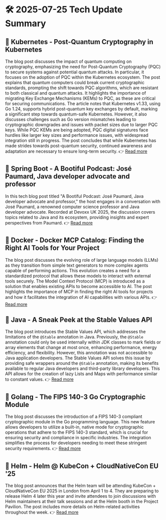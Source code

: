 # 🛠️ 2025-07-25 Tech Update Summary

## 🔹 Kubernetes - Post-Quantum Cryptography in Kubernetes
The blog post discusses the impact of quantum computing on cryptography, emphasizing the need for Post-Quantum Cryptography (PQC) to secure systems against potential quantum attacks. In particular, it focuses on the adoption of PQC within the Kubernetes ecosystem. The post explains that quantum computers could break current cryptographic standards, prompting the shift towards PQC algorithms, which are resistant to both classical and quantum attacks. It highlights the importance of migrating Key Exchange Mechanisms (KEMs) to PQC, as these are critical for securing communications. The article notes that Kubernetes v1.33, using Go 1.24, supports hybrid post-quantum key exchanges by default, marking a significant step towards quantum-safe Kubernetes. However, it also discusses challenges such as Go version mismatches leading to cryptographic downgrades and issues with packet sizes due to larger PQC keys. While PQC KEMs are being adopted, PQC digital signatures face hurdles like larger key sizes and performance issues, with widespread integration still in progress. The post concludes that while Kubernetes has made strides towards post-quantum security, continued awareness and adaptation are necessary to ensure long-term security.
👉 [Read more](https://kubernetes.io/blog/2025/07/18/pqc-in-k8s/)

## 🔹 Spring Boot - A Bootiful Podcast: José Paumard, Java developer advocate and professor
In this tech blog post titled "A Bootiful Podcast: José Paumard, Java developer advocate and professor," the host engages in a conversation with José Paumard, a renowned computer science professor and Java developer advocate. Recorded at Devoxx UK 2025, the discussion covers topics related to Java and its ecosystem, providing insights and expert perspectives from Paumard.
👉 [Read more](https://spring.io/blog/2025/07/24/a-bootiful-podcast-jose-paumard)

## 🔹 Docker - Docker MCP Catalog: Finding the Right AI Tools for Your Project
The blog post discusses the evolving role of large language models (LLMs) as they transition from simple text generators to more complex agents capable of performing actions. This evolution creates a need for a standardized protocol that allows these models to interact with external tools securely. The Model Context Protocol (MCP) is introduced as a solution that enables existing APIs to become accessible to AI. The post highlights the importance of MCP in finding the right AI tools for projects and how it facilitates the integration of AI capabilities with various APIs.
👉 [Read more](https://www.docker.com/blog/finding-the-right-ai-developer-tools-mcp-catalog/)

## 🔹 Java - A Sneak Peek at the Stable Values API
The blog post introduces the Stable Values API, which addresses the limitations of the `@Stable` annotation in Java. Previously, the `@Stable` annotation could only be used internally within JDK classes to mark fields or array elements that change at most once, enhancing performance, energy efficiency, and flexibility. However, this annotation was not accessible to Java application developers. The Stable Values API solves this issue by providing safe wrappers around the `@Stable` annotation, making its benefits available to regular Java developers and third-party library developers. This API allows for the creation of lazy Lists and Maps with performance similar to constant values.
👉 [Read more](https://inside.java/2025/07/22/javaone-stablevalues/)

## 🔹 Golang - The FIPS 140-3 Go Cryptographic Module
The blog post discusses the introduction of a FIPS 140-3 compliant cryptographic module in the Go programming language. This new feature allows developers to utilize a built-in, native mode for cryptographic operations that adhere to the FIPS 140-3 standard, which is crucial for ensuring security and compliance in specific industries. The integration simplifies the process for developers needing to meet these stringent security requirements.
👉 [Read more](https://go.dev/blog/fips140)

## 🔹 Helm - Helm @ KubeCon + CloudNativeCon EU '25
The blog post announces that the Helm team will be attending KubeCon + CloudNativeCon EU 2025 in London from April 1 to 4. They are preparing to release Helm 4 later this year and invite attendees to join discussions with Helm maintainers at their talk sessions and at the Helm booth in the Project Pavilion. The post includes more details on Helm-related activities throughout the week.
👉 [Read more](https://helm.sh/blog/helm-at-kubecon-eu-25/)

